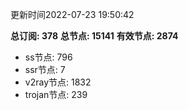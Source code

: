 更新时间2022-07-23 19:50:42

**总订阅: 378**
**总节点: 15141**
**有效节点: 2874**
- ss节点: 796
- ssr节点: 7
- v2ray节点: 1832
- trojan节点: 239
